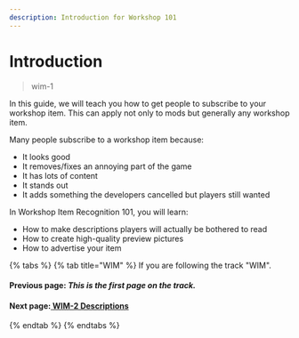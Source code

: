 ```yaml
---
description: Introduction for Workshop 101
---
```


# Introduction

> wim-1

In this guide, we will teach you how to get people to subscribe to your workshop item. This can apply not only to mods but generally any workshop item.

Many people subscribe to a workshop item because:

* It looks good
* It removes/fixes an annoying part of the game
* It has lots of content
* It stands out
* It adds something the developers cancelled but players still wanted

In Workshop Item Recognition 101, you will learn:

* How to make descriptions players will actually be bothered to read
* How to create high-quality preview pictures
* How to advertise your item

{% tabs %}
{% tab title="WIM" %}
If you are following the track "WIM".

#### Previous page: _This is the first page on the track._

#### Next page:[ ](../otw/otw-2.md)[WIM-2 Descriptions](wim-2.md)
{% endtab %}
{% endtabs %}





